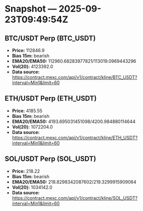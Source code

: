 # Snapshot — 2025-09-23T09:49:54Z

## BTC/USDT Perp (BTC_USDT)
- **Price:** 112846.9
- **Bias 15m:** bearish
- **EMA20/EMA50:** 112960.68283977821/113019.0969443296
- **Vol(20):** 4123392.0
- **Data source:** https://contract.mexc.com/api/v1/contract/kline/BTC_USDT?interval=Min1&limit=60

## ETH/USDT Perp (ETH_USDT)
- **Price:** 4185.55
- **Bias 15m:** bearish
- **EMA20/EMA50:** 4193.695031451098/4200.984880114644
- **Vol(20):** 1072204.0
- **Data source:** https://contract.mexc.com/api/v1/contract/kline/ETH_USDT?interval=Min1&limit=60

## SOL/USDT Perp (SOL_USDT)
- **Price:** 218.22
- **Bias 15m:** bearish
- **EMA20/EMA50:** 218.8298342087602/219.3299915909064
- **Vol(20):** 1034142.0
- **Data source:** https://contract.mexc.com/api/v1/contract/kline/SOL_USDT?interval=Min1&limit=60
